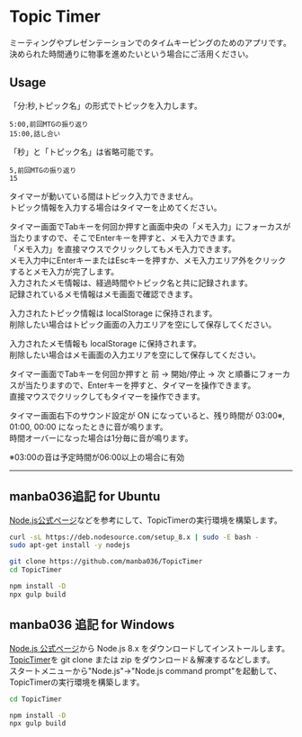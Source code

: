 # Topic Timer

ミーティングやプレゼンテーションでのタイムキーピングのためのアプリです。  
決められた時間通りに物事を進めたいという場合にご活用ください。

## Usage

「分:秒,トピック名」の形式でトピックを入力します。

```text
5:00,前回MTGの振り返り
15:00,話し合い
```

「秒」と「トピック名」は省略可能です。

```text
5,前回MTGの振り返り
15
```

タイマーが動いている間はトピック入力できません。  
トピック情報を入力する場合はタイマーを止めてください。  

タイマー画面でTabキーを何回か押すと画面中央の「メモ入力」にフォーカスが当たりますので、そこでEnterキーを押すと、メモ入力できます。  
「メモ入力」を直接マウスでクリックしてもメモ入力できます。  
メモ入力中にEnterキーまたはEscキーを押すか、メモ入力エリア外をクリックするとメモ入力が完了します。  
入力されたメモ情報は、経過時間やトピック名と共に記録されます。  
記録されているメモ情報はメモ画面で確認できます。  

入力されたトピック情報は localStorage に保持されます。  
削除したい場合はトピック画面の入力エリアを空にして保存してください。  

入力されたメモ情報も localStorage に保持されます。  
削除したい場合はメモ画面の入力エリアを空にして保存してください。  

タイマー画面でTabキーを何回か押すと 前 → 開始/停止 → 次 と順番にフォーカスが当たりますので、Enterキーを押すと、タイマーを操作できます。  
直接マウスでクリックしてもタイマーを操作できます。  

タイマー画面右下のサウンド設定が ON になっていると、残り時間が 03:00※, 01:00, 00:00 になったときに音が鳴ります。  
時間オーバーになった場合は1分毎に音が鳴ります。  

※03:00の音は予定時間が06:00以上の場合に有効

___

## manba036追記 for Ubuntu

[Node.js公式ページ](https://nodejs.org/ja/download/package-manager/#debian-and-ubuntu-based-linux-distributions-enterprise-linux-fedora-and-snap-packages)などを参考にして、TopicTimerの実行環境を構築します。

```bash
curl -sL https://deb.nodesource.com/setup_8.x | sudo -E bash -
sudo apt-get install -y nodejs

git clone https://github.com/manba036/TopicTimer
cd TopicTimer

npm install -D
npx gulp build
```

## manba036 追記 for Windows

[Node.js 公式ページ](https://nodejs.org/ja/download/releases/)から Node.js 8.x をダウンロードしてインストールします。  
[TopicTimer](https://github.com/manba036/TopicTimer)を git clone または zip をダウンロード＆解凍するなどします。  
スタートメニューから"Node.js"→"Node.js command prompt"を起動して、TopicTimerの実行環境を構築します。

```bash
cd TopicTimer

npm install -D
npx gulp build
```
